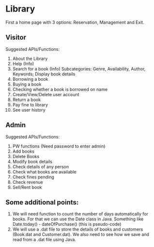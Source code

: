 # Library
First a home page with 3 options: Reservation, Management and Exit.

## Visitor
 Suggested APIs/Functions:
 
 1. About the Library
 2. Help (Info)
 3. Search for a book (Info) Subcategories: Genre, Availability, Author, Keywords; Display book details
 4. Borrowing a book
 5. Buying a book
 6. Checking whether a book is borrowed on name
 7. Create/View/Delete user account
 8. Return a book
 9. Pay fine to library
 10. See user history

## Admin
Suggested APIs/Functions:

1. PW functions (Need password to enter admin)
2. Add books
3. Delete Books
4. Modify book details
5. Check details of any person
6. Check what books are available
7. Check fines pending
8. Check revenue
9. Sell/Rent book

## Some additional points:
1. We will need function to count the number of days automatically for books. For that we can use the Date class in Java. Something like Date.today() - dateOfPurchase() (this is pseudo-code)
2. We will use a .dat file to store the details of books and customers (Book.dat and Customer.dat). We also need to see how we save and read from a .dat file using Java.
